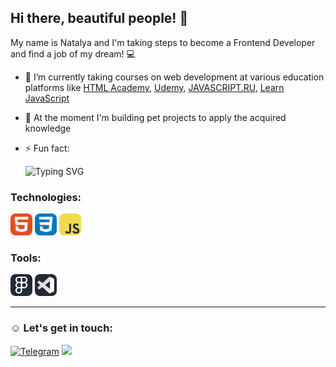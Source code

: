 ## Hi there, beautiful people! 👋

My name is Natalya and I'm taking steps to become a Frontend Developer and find a job of my dream! :computer:

- 🌱 I’m currently taking courses on web development at various education platforms like [HTML Academy](https://htmlacademy.ru/), [Udemy](https://www.udemy.com), [JAVASCRIPT.RU](https://learn.javascript.ru/), [Learn JavaScript](https://learnjavascript.online/)
- 🔭 At the moment I'm building pet projects to apply the acquired knowledge 
- ⚡ Fun fact:
  
  <img src="https://readme-typing-svg.herokuapp.com?font=Fira+Code&size=16&duration=4000&pause=300&color=E52B50&vCenter=true&random=false&width=800&height=30&lines=I+love+Korean+and+Chinese+cuisine;I+love+Harry+Potter+book+series;I+didn't+watch+The+Game+of+Thrones+series+but+I+read+the+book+series;I+like+watching+funny+videos+about+animals;I+learn+to+play+the+ukulele;I'm+not+really+keen+on+sports" alt="Typing SVG" />

### Technologies:
<code><img height="35"  title="HTML5" alt="HTML5" src="https://raw.githubusercontent.com/tandpfun/skill-icons/main/icons/HTML.svg"></code>
<code><img height="35"  title="CCS3" alt="CSS3" src="https://raw.githubusercontent.com/tandpfun/skill-icons/main/icons/CSS.svg"></code>
<code><img height="35"  title="JavaScript" alt="JavaScript" src="https://raw.githubusercontent.com/tandpfun/skill-icons/main/icons/JavaScript.svg"></code>


### Tools:
<code><img height="35"  title="Figma" alt="Figma" src="https://raw.githubusercontent.com/tandpfun/skill-icons/main/icons/Figma-Dark.svg"></code>
<code><img height="35"  title="VScode" alt="VScode" src="https://raw.githubusercontent.com/tandpfun/skill-icons/main/icons/VSCode-Dark.svg"></code>

---

### :relaxed: Let's get in touch:


[![Telegram](https://img.shields.io/badge/Telegram-2CA5E0?style=for-the-badge&logo=telegram&logoColor=white&link=https://t.me/Natalya87324)](https://t.me/Natalya87324)
<a href="mailto:nkim18717@gmail.com"> 
  <img src="https://img.shields.io/badge/Gmail-D14836?style=for-the-badge&logo=gmail&logoColor=whitehttps://img.shields.io/badge/Gmail-D14836?style=for-the-badge&logo=gmail&logoColor=white">
</a>

